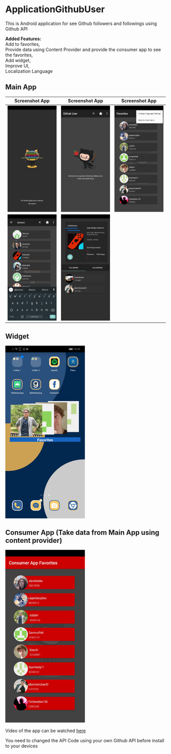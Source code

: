 # ApplicationGithubUser
 This is Android application for see Github followers and followings using Github API
 
<strong>Added Features:</strong><br>
Add to favorites,<br>
Provide data using Content Provider and provide the consumer app to see the favorites,<br>
Add widget,<br>
Improve UI,<br>
Localization Language <br>

 
## Main App

Screenshot App             | Screenshot App            |  Screenshot App
:-------------------------:|:-------------------------:|:-------------------------:
<img src="https://github.com/alexivaner/ApplicationGithubUser/blob/master/Screenshot/Screenshot_20200823_164452_com.example.applicationgithubuser.jpg" width="250"/>|<img src="https://github.com/alexivaner/ApplicationGithubUser/blob/master/Screenshot/Screenshot_20200823_164414_com.example.applicationgithubuser.jpg" width="250"/>|<img src="https://github.com/alexivaner/ApplicationGithubUser/blob/master/Screenshot/Screenshot_20200823_164518_com.example.applicationgithubuser.jpg" width="250"/>
<img src="https://github.com/alexivaner/ApplicationGithubUser/blob/master/Screenshot/Screenshot_20200823_164537_com.example.applicationgithubuser.jpg" width="250"/>|<img src="https://github.com/alexivaner/ApplicationGithubUser/blob/master/Screenshot/Screenshot_20200823_164541_com.example.applicationgithubuser.jpg" width="250"/>|

## Widget
<img src="https://github.com/alexivaner/ApplicationGithubUser/blob/master/Screenshot/Screenshot_20200823_164600_com.huawei.android.launcher.jpg" width="250"/>

## Consumer App (Take data from Main App using content provider)
<img src="https://github.com/alexivaner/ApplicationGithubUser/blob/master/Screenshot/Screenshot_20200823_164607_com.example.githubconsumerapp.jpg" width="250"/>




Video of the app can be watched [here](https://github.com/alexivaner/ApplicationGithubUser/blob/master/Screenshot/SVID_20200823_165405_1.mp4?raw=true)


You need to changed the API Code using your own Github API before install to your devices
